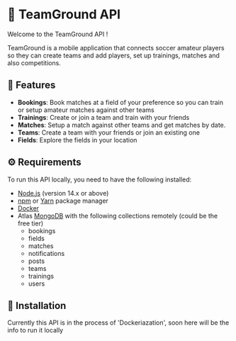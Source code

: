 # 🚀 TeamGround API

Welcome to the TeamGround API ! 

TeamGround is a mobile application that connects soccer amateur players so they can create teams and add players, set up trainings, matches and also competitions. 


## 🌟 Features

- **Bookings**: Book matches at a field of your preference so you can train or setup amateur matches against other teams 
- **Trainings**: Create or join a team and train with your friends
- **Matches**: Setup a match against other teams and get matches by date.
- **Teams**: Create a team with your friends or join an existing one
- **Fields**: Explore the fields in your location

## ⚙️ Requirements

To run this API locally, you need to have the following installed:

- [Node.js](https://nodejs.org/) (version 14.x or above)
- [npm](https://www.npmjs.com/) or [Yarn](https://yarnpkg.com/) package manager
- [Docker](https://docs.docker.com/)
- Atlas [MongoDB](https://www.mongodb.com/) with the following collections remotely (could be the free tier)
    - bookings
    - fields
    - matches
    - notifications
    - posts
    - teams
    - trainings
    - users 

## 🔧 Installation

Currently this API is in the process of 'Dockeriazation', soon here will be the info to run it locally

